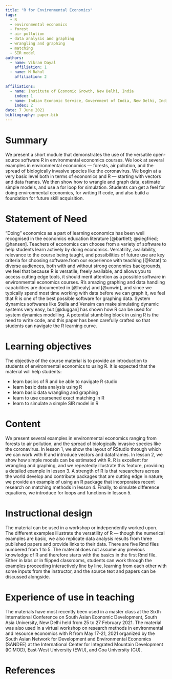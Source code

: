 ```yaml
---
title: "R for Environmental Economics"
tags:
  - R
  - environmental economics
  - forest
  - air pollution
  - data analysis and graphing
  - wrangling and graphing
  - matching
  - SIR model
authors:
  - name: Vikram Dayal
    affiliation: 1 
  - name: M Rahul
    affiliation: 2
    
affiliations:
  - name: Institute of Economic Growth, New Delhi, India
    index: 1
  - name: Indian Economic Service, Government of India, New Delhi, India
    index: 2
date: 7 June 2021
bibliography: paper.bib
---
```


# Summary

We present a short module that demonstrates the use of the versatile open-source software R in environmental economics courses. We look at several examples in environmental economics — forests, air pollution, and the spread of biologically invasive species like the coronavirus. We begin at a very basic level both in terms of economics and R — starting with vectors and data frames. We then show how to wrangle and graph data, estimate simple models, and use a for loop for simulation. Students can get a feel for doing environmental economics, for writing R code, and also build a foundation for future skill acquisition.

# Statement of Need

“Doing” economics as a part of learning economics has been well recognised in the economics education literature [@bartlett; @siegfried; @hansen]. Teachers of economics can choose from a variety of software to help students learn actively by doing economics. Versatility, availability, relevance to the course being taught, and possibilities of future use are key criteria for choosing software.from our experience with teaching [@Rstat] to diverse audiences, both with and without strong economics backgrounds, we feel that because R is versatile, freely available, and allows you to access cutting edge tools, it should merit attention as a possible software in environmental economics courses. R’s amazing graphing and data handling capabilities are documented in [@healy] and [@unwin], and since we typically spend most time working with data before we can graph it, we feel that R is one of the best possible software for graphing data. System dynamics softwares like Stella and Vensim can make simulating dynamic systems very easy, but [@duggan] has shown how R can be used for system dynamics modelling. A potential stumbling block in using R is the need to write code, and this paper has been carefully crafted so that students can navigate the R learning curve.

# Learning objectives

The objective of the course material is to provide an introduction to students of environmental economics to using R. It is expected that the material will help students:

- learn basics of R and be able to navigate R studio
- learn basic data analysis using R
- learn basic data wrangling and graphing
- learn to use coarsened exact matching in R
- learn to simulate a simple SIR model in R

# Content

We present several examples in environmental economics ranging from forests to air pollution, and the spread of biologically invasive species like the coronavirus. In lesson 1, we show the layout of RStudio through which we can work with R and introduce vectors and dataframes. In lesson 2, we show how simple models can be estimated with R. R is excellent for wrangling and graphing, and we repeatedly illustrate this feature, providing a detailed example in lesson 3. A strength of R is that researchers across the world develop and contribute packages that are cutting edge in nature; we provide an example of using an R package that incorporates recent research on matching methods in lesson 4. Finally, to simulate difference equations, we introduce for loops and functions in lesson 5. 

# Instructional design

The material can be used in a workshop or independently worked upon. The different examples illustrate the versatility of R — though the numerical examples are basic, we also replicate data analysis results from three published papers and provide links to their data. There are five Rmd files numbered from 1 to 5. The material does not assume any previous knowledge of R and therefore starts with the basics in the first Rmd file. Either in labs or in flipped classrooms, students can work through the examples proceeding interactively line by line, learning from each other with some inputs from the instructor, and the source text and papers can be discussed alongside.



# Experience of use in teaching

The materials have most recently been used in a master class at the Sixth International Conference on South Asian Economic Development, South Asia University, New Delhi held from 25 to 27 February 2021. The material was also used in a virtual workshop on research methods in environmental and resource economics with R from May 17-21, 2021 organized by the South Asian Network for Development and Environmental Economics (SANDEE) at the International Center for Integrated Mountain Development (ICIMOD), East-West University (EWU), and Goa University (GU).

# References
